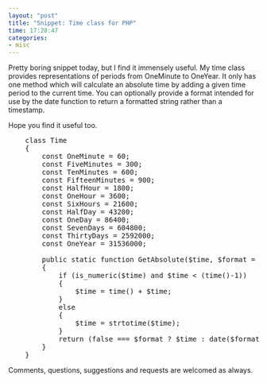 ```yaml
---
layout: "post"
title: "Snippet: Time class for PHP"
time: 17:28:47
categories: 
- misc
---
```

Pretty boring snippet today, but I find it immensely useful. My time class provides representations of periods from OneMinute to OneYear. It only has one method which will calculate an absolute time by adding a given time period to the current time. You can optionally provide a format intended for use by the date function to return a formatted string rather than a timestamp.

Hope you find it useful too.

<pre name="code" class="php">
	class Time
	{
		const OneMinute = 60;
		const FiveMinutes = 300;
		const TenMinutes = 600;
		const FifteenMinutes = 900;
		const HalfHour = 1800;
		const OneHour = 3600;
		const SixHours = 21600;
		const HalfDay = 43200;
		const OneDay = 86400;
		const SevenDays = 604800;
		const ThirtyDays = 2592000;
		const OneYear = 31536000;
		
		public static function GetAbsolute($time, $format = false)
		{
			if (is_numeric($time) and $time &lt; (time()-1))
			{
				$time = time() + $time;
			}
			else
			{
				$time = strtotime($time);
			}
			return (false === $format ? $time : date($format, $time));
		}
	}
</pre>

Comments, questions, suggestions and requests are welcomed as always.